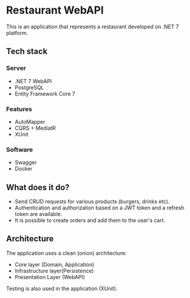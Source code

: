 
# Restaurant WebAPI

This is an application that represents a restaurant developed on .NET 7 platform.

## Tech stack

### Server
- .NET 7 WebAPI
- PostgreSQL
- Entity Framework Core 7

### Features
- AutoMapper
- CQRS + MediatR
- XUnit

### Software
- Swagger
- Docker


## What does it do?
- Send CRUD requests for various products (burgers, drinks etc).
- Authentication and authorization based on a JWT token and a refresh token are available.
- It is possible to create orders and add them to the user's cart.

## Architecture

The application uses a clean (onion) architecture:

- Core layer (Domain, Application)
- Infrastructure layer(Persistence)
- Presentation Layer (WebAPI)

Testing is also used in the application (XUnit).
